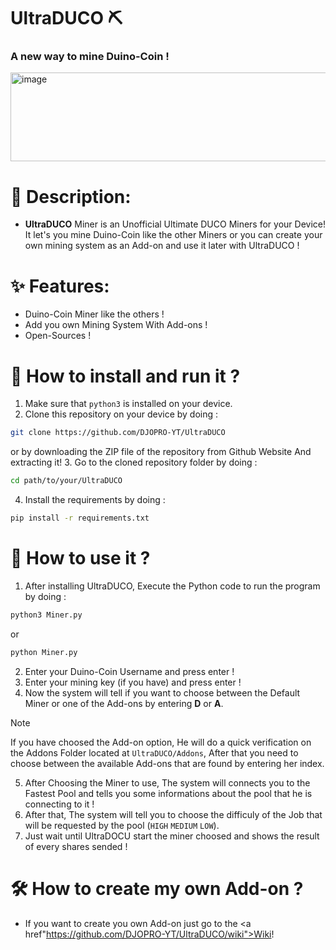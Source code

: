 # UltraDUCO ⛏️
### A new way to mine Duino-Coin !

<img width="581" height="142" alt="image" src="https://github.com/user-attachments/assets/8a1cad10-bee8-4f48-ba2b-6e2621ebecf5" />

# 📝 Description:
- **UltraDUCO** Miner is an Unofficial Ultimate DUCO Miners for your Device! It let's you mine Duino-Coin like the other Miners or you can create your own mining system as an Add-on and use it later with UltraDUCO !

# ✨ Features:
- Duino-Coin Miner like the others !
- Add you own Mining System With Add-ons !
- Open-Sources !

# 📲 How to install and run it ?
1. Make sure that `python3` is installed on your device.
2. Clone this repository on your device by doing :
```bash
git clone https://github.com/DJOPRO-YT/UltraDUCO
```
or by downloading the ZIP file of the repository from Github Website And extracting it!
3. Go to the cloned repository folder by doing :
```bash
cd path/to/your/UltraDUCO
```
4. Install the requirements by doing :
```bash
pip install -r requirements.txt
```

# 🧐 How to use it ?
1. After installing UltraDUCO, Execute the Python code to run the program by doing :
```bash
python3 Miner.py
```
or 
```bash
python Miner.py
```
2. Enter your Duino-Coin Username and press enter !
3. Enter your mining key (if you have) and press enter !
4. Now the system will tell if you want to choose between the Default Miner or one of the Add-ons by entering **D** or **A**.

> [!NOTE]
> If you have choosed the Add-on option, He will do a quick verification on the Addons Folder located at `UltraDUCO/Addons`, After that you need to choose between the available Add-ons that are found by entering her index.

5. After Choosing the Miner to use, The system will connects you to the Fastest Pool and tells you some informations about the pool that he is connecting to it !
6. After that, The system will tell you to choose the difficuly of the Job that will be requested by the pool (`HIGH` `MEDIUM` `LOW`).
7. Just wait until UltraDOCU start the miner choosed and shows the result of every shares sended !

# 🛠️ How to create my own Add-on ?
- If you want to create you own Add-on just go to the <a href"https://github.com/DJOPRO-YT/UltraDUCO/wiki">Wiki</a>!
